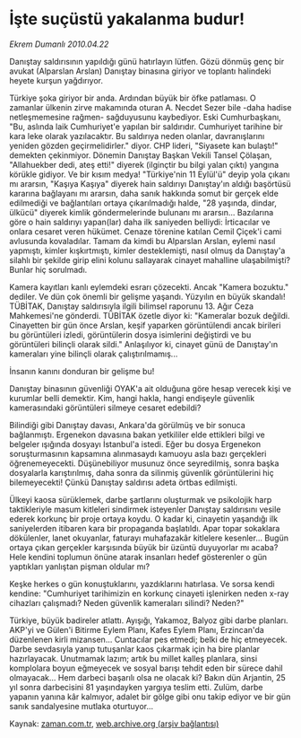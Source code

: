# İşte suçüstü yakalanma budur!

*Ekrem Dumanlı 2010.04.22*

<td class="columnist-detail">
<p>Danıştay saldırısının yapıldığı günü hatırlayın lütfen. Gözü dönmüş genç bir avukat (Alparslan Arslan) Danıştay binasına giriyor ve toplantı halindeki heyete kurşun yağdırıyor.</p>
<p><p>Türkiye şoka giriyor bir anda. Ardından büyük bir öfke patlaması. O zamanlar ülkenin zirve makamında oturan A. Necdet Sezer bile -daha hadise netleşmemesine rağmen- sağduyusunu kaybediyor. Eski Cumhurbaşkanı, "Bu, aslında laik Cumhuriyet'e yapılan bir saldırıdır. Cumhuriyet tarihine bir kara leke olarak yazılacaktır. Bu saldırıya neden olanlar, davranışlarını yeniden gözden geçirmelidirler." diyor. CHP lideri, "Siyasete kan bulaştı!" demekten çekinmiyor. Dönemin Danıştay Başkan Vekili Tansel Çölaşan, "Allahuekber dedi, ateş etti!" diyerek (ilginçtir bu bilgi yalan çıktı) yangına körükle gidiyor. Ve bir kısım medya! "Türkiye'nin 11 Eylül'ü" deyip yola çıkanı mı ararsın, "Kaşıya Kaşıya" diyerek hain saldırıyı Danıştay'ın aldığı başörtüsü kararına bağlayanı mı ararsın, daha sanık hakkında somut bir gerçek elde edilmediği ve bağlantıları ortaya çıkarılmadığı halde, "28 yaşında, dindar, ülkücü" diyerek kimlik göndermelerinde bulunanı mı ararsın... Bazılarına göre o hain saldırıyı yapan(lar) daha ilk saniyeden belliydi: İrticacılar ve onlara cesaret veren hükümet. Cenaze törenine katılan Cemil Çiçek'i cami avlusunda kovaladılar. Tamam da kimdi bu Alparslan Arslan, eylemi nasıl yapmıştı, kimler kışkırtmıştı, kimler desteklemişti, nasıl olmuş da Danıştay'a silahlı bir şekilde girip elini kolunu sallayarak cinayet mahalline ulaşabilmişti? Bunlar hiç sorulmadı.
<p>Kamera kayıtları kanlı eylemdeki esrarı çözecekti. Ancak "Kamera bozuktu." dediler. Ve dün çok önemli bir gelişme yaşandı. Yüzyılın en büyük skandalı! TÜBİTAK, Danıştay saldırısıyla ilgili bilimsel raporunu 13. Ağır Ceza Mahkemesi'ne gönderdi. TÜBİTAK özetle diyor ki: "Kameralar bozuk değildi. Cinayetten bir gün önce Arslan, keşif yaparken görüntülendi ancak birileri bu görüntüleri izledi, görüntülerin dosya isimlerini değiştirdi ve bu görüntüleri bilinçli olarak sildi." Anlaşılıyor ki, cinayet günü de Danıştay'ın kameraları yine bilinçli olarak çalıştırılmamış... 
<p>İnsanın kanını donduran bir gelişme bu!
<p>Danıştay binasının güvenliği OYAK'a ait olduğuna göre hesap verecek kişi ve kurumlar belli demektir. Kim, hangi hakla, hangi endişeyle güvenlik kamerasındaki görüntüleri silmeye cesaret edebildi?
<p>Bilindiği gibi Danıştay davası, Ankara'da görülmüş ve bir sonuca bağlanmıştı. Ergenekon davasına bakan yetkililer elde ettikleri bilgi ve belgeler ışığında dosyayı İstanbul'a istedi. Eğer bu dosya Ergenekon soruşturmasının kapsamına alınmasaydı kamuoyu asla bazı gerçekleri öğrenemeyecekti. Düşünebiliyor musunuz önce seyredilmiş, sonra başka dosyalarla karıştırılmış, daha sonra da silinmiş güvenlik görüntülerini hiç bilemeyecekti! Çünkü Danıştay saldırısı adeta örtbas edilmişti.
<p>Ülkeyi kaosa sürüklemek, darbe şartlarını oluşturmak ve psikolojik harp taktikleriyle masum kitleleri sindirmek isteyenler Danıştay saldırısını vesile ederek korkunç bir proje ortaya koydu. O kadar ki, cinayetin yaşandığı ilk saniyelerden itibaren kara bir propaganda başlatıldı. Apar topar sokaklara dökülenler, lanet okuyanlar, faturayı muhafazakâr kitlelere kesenler... Bugün ortaya çıkan gerçekler karşısında büyük bir üzüntü duyuyorlar mı acaba? Hele kendini toplumun önüne atarak insanları hedef gösterenler o gün yaptıkları yanlıştan pişman oldular mı?
<p>Keşke herkes o gün konuştuklarını, yazdıklarını hatırlasa. Ve sorsa kendi kendine: "Cumhuriyet tarihimizin en korkunç cinayeti işlenirken neden x-ray cihazları çalışmadı? Neden güvenlik kameraları silindi? Neden?"
<p>Türkiye, büyük badireler atlattı. Ayışığı, Yakamoz, Balyoz gibi darbe planları. AKP'yi ve Gülen'i Bitirme Eylem Planı, Kafes Eylem Planı, Erzincan'da düzenlenen kirli mizansen... Cuntacılar pes etmedi; belki de hiç etmeyecek. Darbe sevdasıyla yanıp tutuşanlar kaos çıkarmak için ha bire planlar hazırlayacak. Unutmamak lazım; artık bu millet kalleş planlara, sinsi komplolara boyun eğmeyecek ve sosyal barışı tehdit eden bir sürece dahil olmayacak... Hem darbeci başarılı olsa ne olacak ki? Bakın dün Arjantin, 25 yıl sonra darbecisini 81 yaşındayken yargıya teslim etti. Zulüm, darbe yapanın yanına kâr kalmıyor, adalet bir gölge gibi onu takip ediyor ve bir gün sanık sandalyesine mutlaka oturtuyor...</p>
<a href="http://web.archive.org/web/20101205102149/mailto:e.dumanli@zaman.com.tr">
</a></p></p></p></p></p></p></p></p></td>

Kaynak: [zaman.com.tr](http://zaman.com.tr/yazar.do?yazino=975870), [web.archive.org (arşiv bağlantısı)](http://web.archive.org/web/20101205102149/http://www.zaman.com.tr/yazar.do?yazino=975870)
